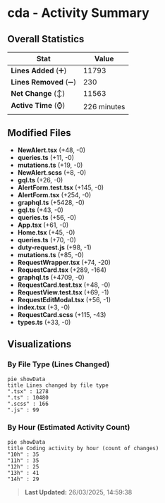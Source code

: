 # cda - Activity Summary 

## Overall Statistics

| Stat                   | Value                                                             |
| ---------------------- | ----------------------------------------------------------------- |
| **Lines Added** (➕)   | 11793                                          |
| **Lines Removed** (➖) | 230                                        |
| **Net Change** (↕)    | 11563                |
| **Active Time** (⌚)   | 226 minutes |


## Modified Files
- **NewAlert.tsx** (+48, -0)
- **queries.ts** (+11, -0)
- **mutations.ts** (+19, -0)
- **NewAlert.scss** (+8, -0)
- **gql.ts** (+26, -0)
- **AlertForm.test.tsx** (+145, -0)
- **AlertForm.tsx** (+254, -0)
- **graphql.ts** (+5428, -0)
- **gql.ts** (+43, -0)
- **queries.ts** (+56, -0)
- **App.tsx** (+61, -0)
- **Home.tsx** (+45, -0)
- **queries.ts** (+70, -0)
- **duty-request.js** (+98, -1)
- **mutations.ts** (+85, -0)
- **RequestWrapper.tsx** (+74, -20)
- **RequestCard.tsx** (+289, -164)
- **graphql.ts** (+4709, -0)
- **RequestCard.test.tsx** (+48, -0)
- **RequestView.test.tsx** (+69, -1)
- **RequestEditModal.tsx** (+56, -1)
- **index.tsx** (+3, -0)
- **RequestCard.scss** (+115, -43)
- **types.ts** (+33, -0)

## Visualizations

### By File Type (Lines Changed)

```mermaid
pie showData
title Lines changed by file type
".tsx" : 1278
".ts" : 10480
".scss" : 166
".js" : 99
```

### By Hour (Estimated Activity Count)

```mermaid
pie showData
title Coding activity by hour (count of changes)
"10h" : 35
"11h" : 35
"12h" : 25
"13h" : 41
"14h" : 29
```


> **Last Updated:** 26/03/2025, 14:59:38